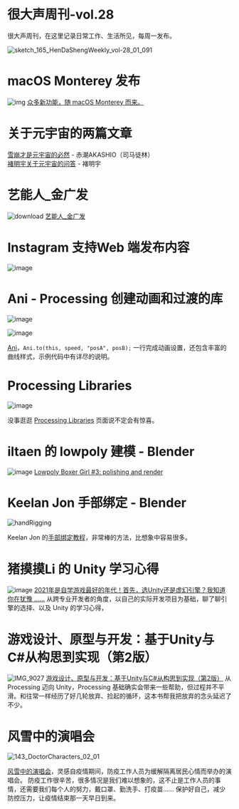 # 很大声周刊-vol.28
很大声周刊，在这里记录日常工作、生活所见，每周一发布。

![sketch_165_HenDaShengWeekly_vol-28_01_091](https://user-images.githubusercontent.com/20842136/141737990-fcb41c73-1aab-4000-b64b-a4a73deba2ee.png)

# macOS Monterey 发布
![img](https://user-images.githubusercontent.com/20842136/141738124-eff3825d-1959-4367-808a-ee4af4805132.png)
[众多新功能，随 macOS Monterey 而来。](https://www.apple.com.cn/macos/monterey/features/)

# 关于元宇宙的两篇文章
[雪崩才是元宇宙的必然](https://mp.weixin.qq.com/s/NgIkudVZrnbA1KwZfEgoQQ) - 赤潮AKASHIO（司马徒林）<br>
[褚明宇关于元宇宙的问答](https://weibo.com/ttwenda/p/show?id=2310684697948834628036&luicode=10000736) - 褚明宇

# 艺能人_金广发
![download](https://user-images.githubusercontent.com/20842136/141739204-504a8e19-6a79-4568-9884-40a06fd3fbbd.jpg)
[艺能人_金广发](https://weibo.com/u/2081667845?tabtype=newVideo)

# Instagram 支持Web 端发布内容
![image](https://user-images.githubusercontent.com/20842136/141739478-e14e6fd5-4fe3-4855-8bd5-d92d1bf39b22.png)

# Ani - Processing 创建动画和过渡的库
![image](https://user-images.githubusercontent.com/20842136/141739647-bc053cab-463b-4df8-ac57-7384374bce74.png)

![image](https://user-images.githubusercontent.com/20842136/141740731-5aba8399-80fc-4fee-86f2-86f532c20a24.png)

[Ani](http://www.looksgood.de/libraries/Ani/)，`Ani.to(this, speed, "posA", posB);` 一行完成动画设置，还包含丰富的曲线样式，示例代码中有详尽的说明。

# Processing Libraries
![image](https://user-images.githubusercontent.com/20842136/141741026-699971bb-858f-4a99-8034-c0959b033ff2.png)

没事逛逛 [Processing Libraries](https://processing.org/reference/libraries/) 页面说不定会有惊喜。

# iltaen 的 lowpoly 建模 - Blender
![image](https://user-images.githubusercontent.com/20842136/141741173-46386921-2cbc-4e9c-8469-e50f2d107014.png)
[Lowpoly Boxer Girl #3: polishing and render](https://www.youtube.com/watch?v=xrqDEoSrft0&t=6s)

# Keelan Jon 手部绑定 - Blender
![handRigging](https://user-images.githubusercontent.com/20842136/141741283-b633356c-e0f1-45e1-a4d7-f01965545575.gif)

Keelan Jon 的[手部绑定教程](https://www.youtube.com/watch?v=KpokgpH1VvE&t=15s)，非常棒的方法，比想象中容易很多。

# 猪摸摸Li 的 Unity 学习心得
![image](https://user-images.githubusercontent.com/20842136/141741978-3ec5b56b-125c-417c-8d94-a0fe3e09e6db.png)
[2021年是自学游戏最好的年代！首先，选Unity还是虚幻引擎？我知道你在犹豫 ......](https://www.bilibili.com/video/BV1HA41137AN?spm_id_from=333.999.0.0)
从跨专业开发者的角度，以自己的实际开发项目为基础，聊了聊引擎的选择、以及 Unity 的学习心得，

# 游戏设计、原型与开发：基于Unity与C#从构思到实现（第2版）
![IMG_9027](https://user-images.githubusercontent.com/20842136/141753815-8eaf3e6b-4182-4d4c-980a-e92ea2de578e.jpeg)
[游戏设计、原型与开发：基于Unity与C#从构思到实现（第2版）](https://book.douban.com/subject/35100086/)
从 Processing 迈向 Unity，Processing 基础确实会带来一些帮助，但过程并不平滑。和往常一样经历了好几轮放弃、捡起的循环，这本书帮我把放弃的念头延迟了不少。

# 风雪中的演唱会
![143_DoctorCharacters_02_01](https://user-images.githubusercontent.com/20842136/141756035-8b5c3596-3bd9-479a-a7a3-fdc54191add3.png)

[风雪中的演唱会](https://www.bilibili.com/video/BV1Mg411T7V4/)，灵感自疫情期间，防疫工作人员为缓解隔离居民心情而举办的演唱会。
防疫工作很辛苦，很多情况是我们难以想象的，这不止是工作人员的事情，还需要我们每个人的努力，戴口罩、勤洗手、打疫苗…… 保护好自己，减少防控压力，让疫情结束那一天早日到来。